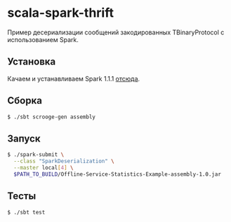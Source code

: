 # scala-spark-thrift
Пример десериализации сообщений закодированных TBinaryProtocol с использованием Spark.

## Установка
Качаем и устанавливаем Spark 1.1.1 [отсюда](http://spark.apache.org/downloads.html).

## Сборка
```bash
$ ./sbt scrooge-gen assembly
```

## Запуск
```bash
$ ./spark-submit \
  --class "SparkDeserialization" \
  --master local[4] \
  $PATH_TO_BUILD/Offline-Service-Statistics-Example-assembly-1.0.jar
```

## Тесты
```bash
$ ./sbt test
```
